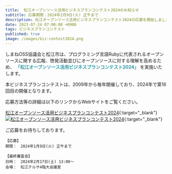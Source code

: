 ```yaml
---
title:  松江オープンソース活用ビジネスプランコンテスト2024のお知らせ
subtitle: 応募期間：2024年1月9日(火) 正午まで
description: 松江オープンソース活用ビジネスプランコンテスト2024の応募を開始しました。
date: 2023-07-24 07:00:00 +0900
tags: ビジネスプランコンテスト
published: true
image: /images/biz-contest2024.png
--- 
```


しまねOSS協議会と松江市は、プログラミング言語Rubyに代表されるオープンソースに関する広報、啓発活動並びにオープンソースに対する理解を高めるため、 __<font color="#2A98A2">「松江オープンソース活用ビジネスプランコンテスト2024」</font>__ を実施いたします。  
  
本ビジネスプランコンテストは、2009年から毎年開催しており、2024年で第16回目の開催となります。  

応募方法等の詳細は以下のリンクからWebサイトをご覧ください。  
  
[松江オープンソース活用ビジネスプランコンテスト2024](https://www.shimane-oss.org/biz-contest2024/){:target="_blank"}  
[![松江オープンソース活用ビジネスプランコンテスト2024](https://www.shimane-oss.org/biz-contest2024/images/banner_234-60.gif "松江オープンソース活用ビジネスプランコンテスト2024")](https://www.shimane-oss.org/biz-contest2024/){:target="_blank"}  
  
ご応募をお待ちしております。  
  
```
【応募】
期間：　2024年1月9日(火) 正午まで

【最終審査会】
日時：　2024年2月17日(土) 13:00～  
会場：　松江テルサ4階大会議室  
```
  